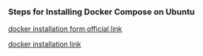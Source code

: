 ### Steps for Installing Docker Compose on Ubuntu
[docker installation form official link](https://docs.docker.com/engine/install/ubuntu/)

[docker installation link](https://phoenixnap.com/kb/install-docker-compose-ubuntu)
